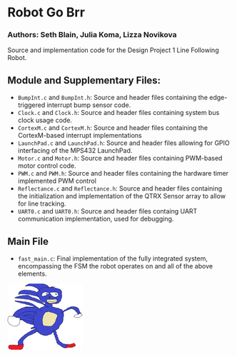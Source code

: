 # Robot Go Brr
### Authors: Seth Blain, Julia Koma, Lizza Novikova
Source and implementation code for the Design Project 1 Line Following Robot.
## Module and Supplementary Files:
- `BumpInt.c` and `BumpInt.h`: Source and header files containing the edge-triggered interrupt bump sensor code.
- `Clock.c` and `Clock.h`: Source and header files containing system bus clock usage code.
- `CortexM.c` and `CortexM.h`: Source and header files containing the CortexM-based interrupt implementations
- `LaunchPad.c` and `LaunchPad.h`: Source and header files allowing for GPIO interfacing of the MPS432 LaunchPad.
- `Motor.c` and `Motor.h`: Source and header files containing PWM-based motor control code.
- `PWM.c` and `PWM.h`: Source and header files containing the hardware timer implemented PWM control
- `Reflectance.c` and `Reflectance.h`: Source and header files containing the initialization and implementation of the QTRX Sensor array to allow for line tracking.
- `UART0.c` and `UART0.h`: Source and header files containg UART communication implementation, used for debugging.
## Main File
- `fast_main.c`: Final implementation of the fully integrated system, encompassing the FSM the robot operates on and all of the above elements.

![gotta go fast](sanic.png)
